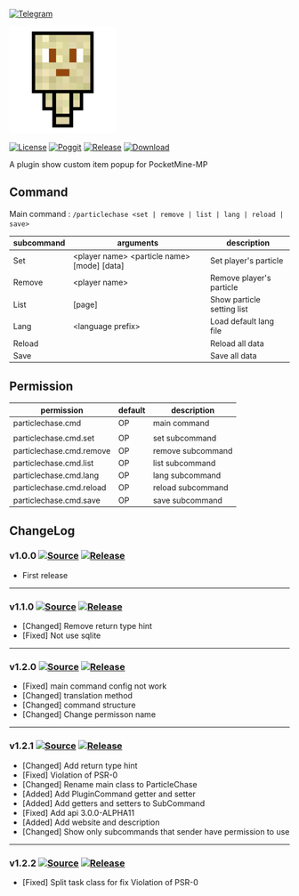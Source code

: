 [![Telegram](https://img.shields.io/badge/Telegram-PresentKim-blue.svg?logo=telegram)](https://t.me/PresentKim)

[![icon/192x192](meta/icon/192x192.png?raw=true)]()

[![License](https://img.shields.io/github/license/PMMPPlugin/ParticleChase.svg?label=License)](LICENSE)
[![Poggit](https://poggit.pmmp.io/ci.shield/PMMPPlugin/ParticleChase/ParticleChase)](https://poggit.pmmp.io/ci/PMMPPlugin/ParticleChase)
[![Release](https://img.shields.io/github/release/PMMPPlugin/ParticleChase.svg?label=Release)](https://github.com/PMMPPlugin/ParticleChase/releases/latest)
[![Download](https://img.shields.io/github/downloads/PMMPPlugin/ParticleChase/total.svg?label=Download)](https://github.com/PMMPPlugin/ParticleChase/releases/latest)


A plugin show custom item popup for PocketMine-MP

## Command
Main command : `/particlechase <set | remove | list | lang | reload | save>`

| subcommand | arguments                                           | description                |
| ---------- | --------------------------------------------------- | -------------------------- |
| Set        | \<player name\> \<particle name\> \[mode\] \[data\] | Set player's particle      |
| Remove     | \<player name\>                                     | Remove player's particle   |
| List       | \[page\]                                            | Show particle setting list |
| Lang       | \<language prefix\>                                 | Load default lang file     |
| Reload     |                                                     | Reload all data            |
| Save       |                                                     | Save all data              |




## Permission
| permission               | default | description       |
| ------------------------ | ------- | ----------------- |
| particlechase.cmd        | OP      | main command      |
|                          |         |                   |
| particlechase.cmd.set    | OP      | set subcommand    |
| particlechase.cmd.remove | OP      | remove subcommand |
| particlechase.cmd.list   | OP      | list subcommand   |
| particlechase.cmd.lang   | OP      | lang subcommand   |
| particlechase.cmd.reload | OP      | reload subcommand |
| particlechase.cmd.save   | OP      | save subcommand   |




## ChangeLog
### v1.0.0 [![Source](https://img.shields.io/badge/source-v1.0.0-blue.png?label=source)](https://github.com/PMMPPlugin/ParticleChase/tree/v1.0.0) [![Release](https://img.shields.io/github/downloads/PMMPPlugin/ParticleChase/v1.0.0/total.png?label=download&colorB=1fadad)](https://github.com/PMMPPlugin/ParticleChase/releases/v1.0.0)
- First release
  
  
---
### v1.1.0 [![Source](https://img.shields.io/badge/source-v1.1.0-blue.png?label=source)](https://github.com/PMMPPlugin/ParticleChase/tree/v1.1.0) [![Release](https://img.shields.io/github/downloads/PMMPPlugin/ParticleChase/v1.1.0/total.png?label=download&colorB=1fadad)](https://github.com/PMMPPlugin/ParticleChase/releases/v1.1.0)
- \[Changed\] Remove return type hint
- \[Fixed\] Not use sqlite
  
  
---
### v1.2.0 [![Source](https://img.shields.io/badge/source-v1.2.0-blue.png?label=source)](https://github.com/PMMPPlugin/ParticleChase/tree/v1.2.0) [![Release](https://img.shields.io/github/downloads/PMMPPlugin/ParticleChase/v1.2.0/total.png?label=download&colorB=1fadad)](https://github.com/PMMPPlugin/ParticleChase/releases/v1.2.0)
- \[Fixed\] main command config not work
- \[Changed\] translation method
- \[Changed\] command structure
- \[Changed\] Change permisson name
  
  
---
### v1.2.1 [![Source](https://img.shields.io/badge/source-v1.2.1-blue.png?label=source)](https://github.com/PMMPPlugin/ParticleChase/tree/v1.2.1) [![Release](https://img.shields.io/github/downloads/PMMPPlugin/ParticleChase/v1.2.1/total.png?label=download&colorB=1fadad)](https://github.com/PMMPPlugin/ParticleChase/releases/v1.2.1)
- \[Changed\] Add return type hint
- \[Fixed\] Violation of PSR-0
- \[Changed\] Rename main class to ParticleChase
- \[Added\] Add PluginCommand getter and setter
- \[Added\] Add getters and setters to SubCommand
- \[Fixed\] Add api 3.0.0-ALPHA11
- \[Added\] Add website and description
- \[Changed\] Show only subcommands that sender have permission to use
  
  
---
### v1.2.2 [![Source](https://img.shields.io/badge/source-v1.2.2-blue.png?label=source)](https://github.com/PMMPPlugin/ParticleChase/tree/v1.2.2) [![Release](https://img.shields.io/github/downloads/PMMPPlugin/ParticleChase/v1.2.2/total.png?label=download&colorB=1fadad)](https://github.com/PMMPPlugin/ParticleChase/releases/v1.2.2)
- \[Fixed\] Split task class for fix Violation of PSR-0